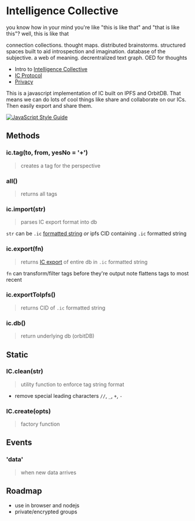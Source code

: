 # Intelligence Collective

you know how in your mind you're like "this is like that" and "that is like this"? well, this is like that

connection collections. thought maps. distributed brainstorms. structured spaces built to aid introspection and imagination. database of the subjective. a web of meaning. decrentralized text graph. OED for thoughts

* Intro to [Intelligence Collective](/docs/ic-export.md)
* [IC Protocol](/docs/ic-export.md)
* [Privacy](/docs/privacy.md)

This is a javascript implementation of IC built on IPFS and OrbitDB. That means we can do lots of cool things like share and collaborate on our ICs. Then easily export and share them.

[![JavaScript Style Guide](https://img.shields.io/badge/code_style-standard-brightgreen.svg)](https://standardjs.com)

## Methods

### ic.tag(to, from, yesNo = '+')
> creates a tag for the perspective

### all()
> returns all tags


### ic.import(str)
> parses IC export format into db

`str` can be `.ic` [formatted string](/docs/ic-export.md) *or* ipfs CID containing `.ic` formatted string

### ic.export(fn)
> returns [IC export](/docs/ic-export.md) of entire db in `.ic` formatted string

`fn` can transform/filter tags before they're output
note flattens tags to most recent

### ic.exportToIpfs()
> returns CID of `.ic` formatted string

### ic.db()
> return underlying db (orbitDB)

## Static

### IC.clean(str)
> utility function to enforce tag string format

* remove special leading characters `//`, `_`, `+`, `-`

### IC.create(opts)
> factory function 

## Events

### 'data'
> when new data arrives

## Roadmap

* use in browser and nodejs
* private/encrypted groups
